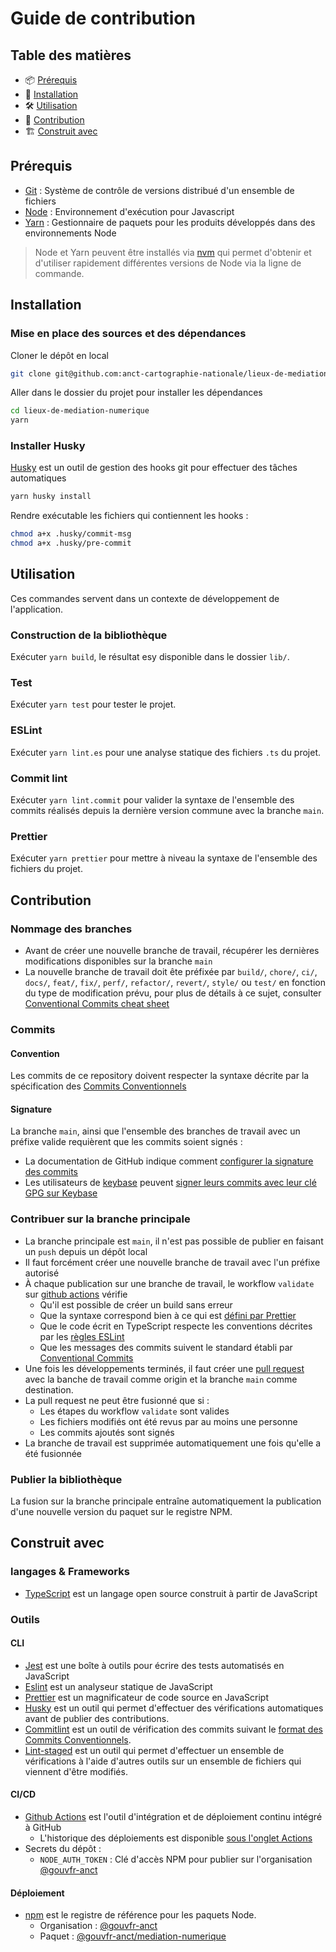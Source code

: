 # Guide de contribution

## Table des matières

- 📦 [Prérequis](#prérequis)
- 🚀 [Installation](#installation)
- 🛠️ [Utilisation](#utilisation)
- 🤝 [Contribution](#contribution)
- 🏗️ [Construit avec](#construit-avec)

## Prérequis

- [Git](https://git-scm.com/) : Système de contrôle de versions distribué d'un ensemble de fichiers
- [Node](https://nodejs.org/) : Environnement d'exécution pour Javascript
- [Yarn](https://yarnpkg.com/) : Gestionnaire de paquets pour les produits développés dans des environnements Node

> Node et Yarn peuvent être installés via [nvm](https://github.com/nvm-sh/nvm) qui permet d'obtenir et d'utiliser rapidement différentes versions de Node via la ligne de commande.

## Installation

### Mise en place des sources et des dépendances

Cloner le dépôt en local

```bash
git clone git@github.com:anct-cartographie-nationale/lieux-de-mediation-numerique.git
```

Aller dans le dossier du projet pour installer les dépendances

```bash
cd lieux-de-mediation-numerique
yarn
```

### Installer Husky

[Husky](https://typicode.github.io/husky) est un outil de gestion des hooks git pour effectuer des tâches automatiques

```bash
yarn husky install
```

Rendre exécutable les fichiers qui contiennent les hooks :

```bash
chmod a+x .husky/commit-msg
chmod a+x .husky/pre-commit
```

## Utilisation

Ces commandes servent dans un contexte de développement de l'application.

### Construction de la bibliothèque

Exécuter `yarn build`, le résultat esy disponible dans le dossier `lib/`.

### Test

Exécuter `yarn test` pour tester le projet.

### ESLint

Exécuter `yarn lint.es` pour une analyse statique des fichiers `.ts` du projet.

### Commit lint

Exécuter `yarn lint.commit` pour valider la syntaxe de l'ensemble des commits réalisés depuis la dernière version commune avec la branche `main`.

### Prettier

Exécuter `yarn prettier` pour mettre à niveau la syntaxe de l'ensemble des fichiers du projet.

## Contribution

### Nommage des branches

- Avant de créer une nouvelle branche de travail, récupérer les dernières modifications disponibles sur la branche `main`
- La nouvelle branche de travail doit ête préfixée par `build/`, `chore/`, `ci/`, `docs/`, `feat/`, `fix/`, `perf/`, `refactor/`, `revert/`, `style/` ou `test/` en fonction du type de modification prévu, pour plus de détails à ce sujet, consulter [Conventional Commits cheat sheet](https://kapeli.com/cheat_sheets/Conventional_Commits.docset/Contents/Resources/Documents/index)

### Commits

#### Convention

Les commits de ce repository doivent respecter la syntaxe décrite par la spécification des [Commits Conventionnels](https://www.conventionalcommits.org/fr)

#### Signature

La branche `main`, ainsi que l'ensemble des branches de travail avec un préfixe valide requièrent que les commits soient signés :

- La documentation de GitHub indique comment [configurer la signature des commits](https://docs.github.com/en/enterprise-server@3.5/authentication/managing-commit-signature-verification/about-commit-signature-verification)
- Les utilisateurs de [keybase](https://keybase.io/) peuvent [signer leurs commits avec leur clé GPG sur Keybase](https://stephenreescarter.net/signing-git-commits-with-a-keybase-gpg-key/)

### Contribuer sur la branche principale

- La branche principale est `main`, il n'est pas possible de publier en faisant un `push` depuis un dépôt local
- Il faut forcément créer une nouvelle branche de travail avec l'un préfixe autorisé
- À chaque publication sur une branche de travail, le workflow `validate` sur [github actions](https://github.com/anct-cartographie-nationale/lieux-de-mediation-numerique/actions) vérifie
  - Qu'il est possible de créer un build sans erreur
  - Que la syntaxe correspond bien à ce qui est [défini par Prettier](https://github.com/anct-cartographie-nationale/client-base/blob/main/.prettierrc.json)
  - Que le code écrit en TypeScript respecte les conventions décrites par les [règles ESLint](https://github.com/anct-cartographie-nationale/client-base/blob/main/.eslintrc.json)
  - Que les messages des commits suivent le standard établi par [Conventional Commits](https://www.conventionalcommits.org/fr)
- Une fois les développements terminés, il faut créer une [pull request](https://github.com/anct-cartographie-nationale/lieux-de-mediation-numerique/pulls) avec la banche de travail comme origin et la branche `main` comme destination.
- La pull request ne peut être fusionné que si :
  - Les étapes du workflow `validate` sont valides
  - Les fichiers modifiés ont été revus par au moins une personne
  - Les commits ajoutés sont signés
- La branche de travail est supprimée automatiquement une fois qu'elle a été fusionnée

### Publier la bibliothèque

La fusion sur la branche principale entraîne automatiquement la publication d'une nouvelle version du paquet sur le registre NPM.

## Construit avec

### langages & Frameworks

- [TypeScript](https://www.typescriptlang.org/) est un langage open source construit à partir de JavaScript

### Outils

#### CLI

- [Jest](https://jestjs.io/) est une boîte à outils pour écrire des tests automatisés en JavaScript
- [Eslint](https://eslint.org/) est un analyseur statique de JavaScript
- [Prettier](https://prettier.io/) est un magnificateur de code source en JavaScript
- [Husky](https://typicode.github.io/husky/#/) est un outil qui permet d'effectuer des vérifications automatiques avant de publier des contributions.
- [Commitlint](https://github.com/conventional-changelog/commitlint) est un outil de vérification des commits suivant le [format des Commits Conventionnels](https://www.conventionalcommits.org/fr/v1.0.0/).
- [Lint-staged](https://github.com/okonet/lint-staged) est un outil qui permet d'effectuer un ensemble de vérifications à l'aide d'autres outils sur un ensemble de fichiers qui viennent d'être modifiés.

#### CI/CD

- [Github Actions](https://docs.github.com/en/actions) est l'outil d'intégration et de déploiement continu intégré à GitHub
  - L'historique des déploiements est disponible [sous l'onglet Actions](https://github.com/anct-cartographie-nationale/lieux-de-mediation-numerique/actions/)
- Secrets du dépôt :
  - `NODE_AUTH_TOKEN` : Clé d'accès NPM pour publier sur l'organisation [@gouvfr-anct](https://www.npmjs.com/org/gouvfr-anct)

#### Déploiement

- [npm](https://www.npmjs.com/) est le registre de référence pour les paquets Node.
  - Organisation : [@gouvfr-anct](https://www.npmjs.com/org/gouvfr-anct)
  - Paquet : [@gouvfr-anct/mediation-numerique](https://www.npmjs.com/package/@gouvfr-anct/lieux-de-mediation-numerique)
